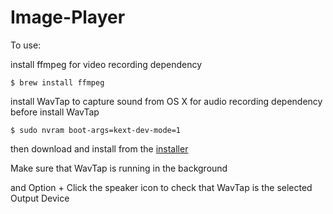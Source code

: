 # Image-Player

To use:

install ffmpeg for video recording dependency

```$ brew install ffmpeg```

install WavTap to capture sound from OS X for audio recording dependency
before install WavTap

```$ sudo nvram boot-args=kext-dev-mode=1```

then download and install from the [installer](https://github.com/pje/WavTap/releases/download/0.3.0/WavTap.0.3.0.pkg)


Make sure that WavTap is running in the background

and Option + Click the speaker icon to check that WavTap is the selected Output Device
